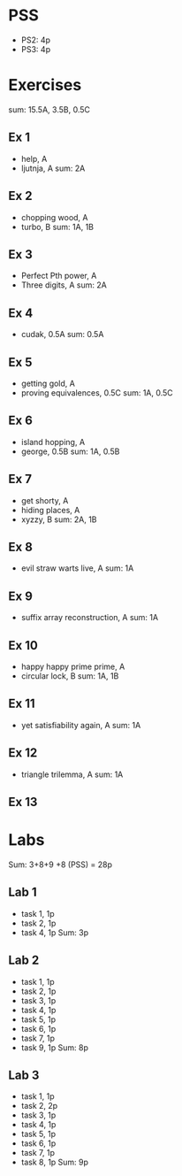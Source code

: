 # PSS
- PS2: 4p
- PS3: 4p

# Exercises
sum: 15.5A, 3.5B, 0.5C

## Ex 1
- help, A
- ljutnja, A
sum: 2A

## Ex 2
- chopping wood, A
- turbo, B
sum: 1A, 1B

## Ex 3
- Perfect Pth power, A
- Three digits, A
sum: 2A

## Ex 4
- cudak, 0.5A
sum: 0.5A

## Ex 5
- getting gold, A
- proving equivalences, 0.5C
sum: 1A, 0.5C

## Ex 6
- island hopping, A
- george, 0.5B
sum: 1A, 0.5B

## Ex 7
- get shorty, A
- hiding places, A
- xyzzy, B
sum: 2A, 1B

## Ex 8
- evil straw warts live, A
sum: 1A

## Ex 9
- suffix array reconstruction, A
sum: 1A

## Ex 10
- happy happy prime prime, A
- circular lock, B
sum: 1A, 1B

## Ex 11
- yet satisfiability again, A
sum: 1A

## Ex 12
- triangle trilemma, A
sum: 1A

## Ex 13


# Labs
Sum: 3+8+9  +8 (PSS) = 28p

## Lab 1
- task 1, 1p
- task 2, 1p
- task 4, 1p
Sum: 3p

## Lab 2
- task 1, 1p
- task 2, 1p 
- task 3, 1p
- task 4, 1p
- task 5, 1p
- task 6, 1p
- task 7, 1p
- task 9, 1p
Sum: 8p

## Lab 3
- task 1, 1p
- task 2, 2p
- task 3, 1p
- task 4, 1p
- task 5, 1p
- task 6, 1p
- task 7, 1p
- task 8, 1p
Sum: 9p
